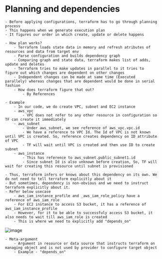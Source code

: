 # Planning and dependencies
    - Before applying configurations, terraform has to go through planning process
    - This happens when we generate execution plan
    - It figures our order in which create, update or delete happens

    - How plan works?
        - Terraform loads state data in memory and refresh atributes of resources and data from target env
        - Parse configuration and builds dependency graph
        - Comparing graph and state data, terraform makes list of adds, update and deletes
        - Terraform tries to make updates in parallel to it tries to figure out which changes are dependent on other changes
        - Independent changes can be made at same time (Executed parallely) whereas changes that are dependent would be done in serial fashion
        - How does terraform figure that out?
            - By References

    - Example
        - In our code, we do create VPC, subnet and EC2 instance
        - aws_vpc 
            - VPC does not refer to any other resource in configuration so TF can create it immediately
        - aws_subnet 
            - Under aws_subnet, we see reference of aws_vpc.vpc.id 
            - We have a reference to VPC Id. The Id of VPC is not known until VPC is created. So, reference creates dependency on ID attribute of VPC
            - TF will wait until VPC is created and then use ID to create subnet
        - aws_instance
            - This has reference to aws_subnet.public_subnet1.id
            - Since subnet Id is also unknown before creation, So, TF will wait for creating this resource until subnet is provisioned
    
    - Thus, terraform infers or knows about this dependency on its own. We do not need to tell terraform explicitly about it
    - But sometimes, dependency is non-obvious and we need to instruct terraform explicitly about it. 
    - Refer below usecase
        - aws_iam_instance_profile and _aws_iam_role_policy have a reference of aws_iam_role
        - For EC2 instance to access S3 bucket, it has a reference of aws_iam_instance_profile
        - However, for it to be able to successfuly access S3 bucket, it also needs to wait till aws_iam_role is created
        - This is where we need to explicitly add "depends_on"

![image](https://github.com/niravmsoni/terraform-getting-started/assets/6556021/c23ab52e-0568-476c-9a20-56106bb4e39e)

    - Meta-argument
        - Argument in resource or data source that instructs terraform on managing object and is not used by provider to configure target object
        - Example - "depends_on"
